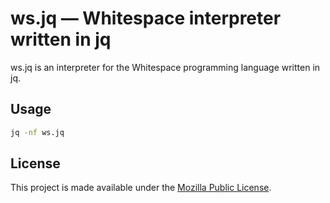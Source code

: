# ws.jq — Whitespace interpreter written in jq

ws.jq is an interpreter for the Whitespace programming language written
in jq.

## Usage

```sh
jq -nf ws.jq
```

## License

This project is made available under the
[Mozilla Public License](https://mozilla.org/MPL/2.0/).
